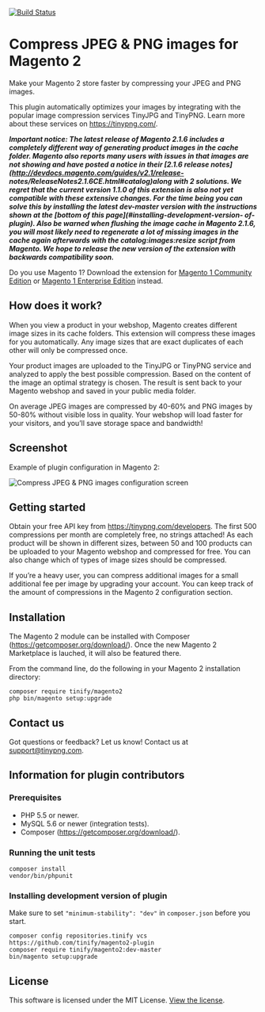 [<img src="https://travis-ci.org/tinify/magento2-plugin.svg?branch=master" alt="Build Status">](https://travis-ci.org/tinify/magento2-plugin)

# Compress JPEG & PNG images for Magento 2

Make your Magento 2 store faster by compressing your JPEG and PNG images.

This plugin automatically optimizes your images by integrating with the
popular image compression services TinyJPG and TinyPNG. Learn more about
these services on https://tinypng.com/.

***Important notice: The latest release of Magento 2.1.6 includes a completely
different way of generating product images in the cache folder. Magento also
reports many users with issues in that images are not showing and have posted a
notice in their [2.1.6 release notes](http://devdocs.magento.com/guides/v2.1/release-
notes/ReleaseNotes2.1.6CE.html#catalog)along with 2 solutions. We regret that
the current version 1.1.0 of this extension is also not yet compatible with
these extensive changes. For the time being you can solve this by installing the
latest dev-master version with the instructions shown at the [bottom of this
page](#installing-development-version- of-plugin). Also be warned when flushing
the image cache in Magento 2.1.6, you will most likely need to regenerate a lot
of missing images in the cache again afterwards with the catalog:images:resize
script from Magento. We hope to release the new version of the extension with
backwards compatibility soon.***

Do you use Magento 1? Download the extension for
[Magento 1 Community Edition](https://www.magentocommerce.com/magento-connect/compress-jpeg-png-images.html)
or [Magento 1 Enterprise Edition](https://tig.nl/image-optimization-magento-extension-enterprise-edition/) instead.

## How does it work?

When you view a product in your webshop, Magento creates different image sizes
in its cache folders. This extension will compress these images for you
automatically. Any image sizes that are exact duplicates of each other will
only be compressed once.

Your product images are uploaded to the TinyJPG or TinyPNG service and analyzed
to apply the best possible compression. Based on the content of the image an
optimal strategy is chosen. The result is sent back to your Magento webshop and
saved in your public media folder.

On average JPEG images are compressed by 40-60% and PNG images by 50-80%
without visible loss in quality. Your webshop will load faster for your
visitors, and you’ll save storage space and bandwidth!

## Screenshot

Example of plugin configuration in Magento 2:

![Compress JPEG & PNG images configuration screen](https://raw.githubusercontent.com/tinify/magento2-plugin/screenshots/magento2-config.jpg)

## Getting started

Obtain your free API key from https://tinypng.com/developers. The first 500
compressions per month are completely free, no strings attached! As each
product will be shown in different sizes, between 50 and 100 products can be
uploaded to your Magento webshop and compressed for free. You can also change
which of types of image sizes should be compressed.

If you’re a heavy user, you can compress additional images for a small
additional fee per image by upgrading your account. You can keep track of the
amount of compressions in the Magento 2 configuration section.

## Installation

The Magento 2 module can be installed with Composer
(https://getcomposer.org/download/). Once the new Magento 2 Marketplace is
lauched, it will also be featured there.

From the command line, do the following in your Magento 2 installation
directory:

```
composer require tinify/magento2
php bin/magento setup:upgrade
```

## Contact us

Got questions or feedback? Let us know! Contact us at support@tinypng.com.

## Information for plugin contributors

### Prerequisites

* PHP 5.5 or newer.
* MySQL 5.6 or newer (integration tests).
* Composer (https://getcomposer.org/download/).

### Running the unit tests

```
composer install
vendor/bin/phpunit
```

### Installing development version of plugin

Make sure to set `"minimum-stability": "dev"` in `composer.json` before you start.

```
composer config repositories.tinify vcs https://github.com/tinify/magento2-plugin
composer require tinify/magento2:dev-master
bin/magento setup:upgrade
```

## License

This software is licensed under the MIT License. [View the license](LICENSE).
